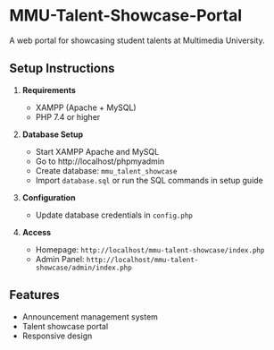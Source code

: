 # MMU-Talent-Showcase-Portal
A web portal for showcasing student talents at Multimedia University.

## Setup Instructions
1. **Requirements**
   - XAMPP (Apache + MySQL)
   - PHP 7.4 or higher

2. **Database Setup**
   - Start XAMPP Apache and MySQL
   - Go to http://localhost/phpmyadmin
   - Create database: `mmu_talent_showcase`
   - Import `database.sql` or run the SQL commands in setup guide

3. **Configuration**
   - Update database credentials in `config.php`

4. **Access**
   - Homepage: `http://localhost/mmu-talent-showcase/index.php`
   - Admin Panel: `http://localhost/mmu-talent-showcase/admin/index.php`

## Features
- Announcement management system
- Talent showcase portal
- Responsive design
